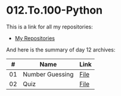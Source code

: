 # 012.To.100-Python

This is a link for all my repositories:

-   [My Repositories](https://github.com/DexxterGWM?tab=repositories)

And here is the summary of day 12 archives:

|  #  | Name                                                                                                                     | Link                                                                           |
| :-: | --------------------------------------------------------------------------------------------------------------------------- | --------------------------------------------------------------------------------- |
| 01  | Number Guessing                            | [File](https://github.com/DexxterGWM/012.To.100-Python/tree/main/01.%20Solution%20Walkthrough)               |
| 02  | Quiz                             | [File](https://github.com/DexxterGWM/012.To.100-Python/tree/main/Quiz)               |
